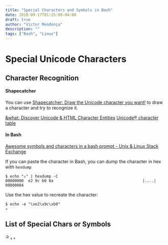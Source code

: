 ```yaml
---
title: "Special Characters and Symbols in Bash"
date: 2018-09-17T01:25:09-04:00
draft: true
author: "Victor Mendonça"
description: ""
tags: ["Bash", "Linux"]
---
```



Special Unicode Characters
===

Character Recognition
---

#### Shapecatcher
You can use [Shapecatcher: Draw the Unicode character you want!](http://shapecatcher.com/) to draw a character and try to recognize it.

[&what: Discover Unicode & HTML Character Entities](http://www.amp-what.com/)
[Unicode® character table](https://unicode-table.com/en/)



#### In Bash

[Awesome symbols and characters in a bash prompt - Unix & Linux Stack Exchange](https://unix.stackexchange.com/questions/25903/awesome-symbols-and-characters-in-a-bash-prompt)

If you can paste the character in Bash, you can dump the character in hex with `hexdump`

```
$ echo "✰" | hexdump -C
00000000  e2 9c b0 0a                                       |....|
00000004

```

Use the hex value to recreate the character:

```
$ echo -e "\xe2\x9c\xb0"
✰
```

List of Special Chars or Symbols
---

✰
 
 
